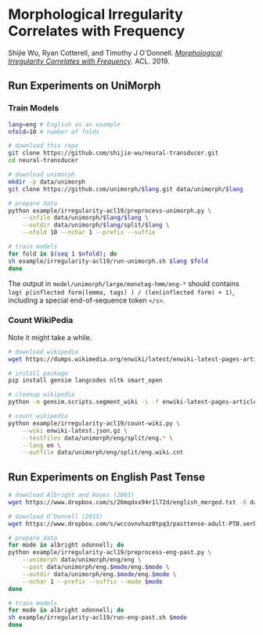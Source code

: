# Morphological Irregularity Correlates with Frequency

Shijie Wu, Ryan Cotterell, and Timothy J O'Donnell. [*Morphological Irregularity Correlates with Frequency*](https://arxiv.org/abs/1906.11483). ACL. 2019.

## Run Experiments on UniMorph

### Train Models


```bash
lang=eng # English as an example
nfold=10 # number of folds

# download this repo
git clone https://github.com/shijie-wu/neural-transducer.git
cd neural-transducer

# download unimorph
mkdir -p data/unimorph
git clone https://github.com/unimorph/$lang.git data/unimorph/$lang

# prepare data
python example/irregularity-acl19/preprocess-unimorph.py \
    --infile data/unimorph/$lang/$lang \
    --outdir data/unimorph/$lang/split/$lang \
    --nfold 10 --nchar 1 --prefix --suffix

# train models
for fold in $(seq 1 $nfold); do
sh example/irregularity-acl19/run-unimorph.sh $lang $fold
done
```

The output in `model/unimorph/large/monotag-hmm/eng-*` should contains `log( p(inflected form|lemma, tags) ) / (len(inflected form) + 1)`, including a special end-of-sequence token `</s>`.

### Count WikiPedia

Note it might take a while.

```bash
# download wikipedia
wget https://dumps.wikimedia.org/enwiki/latest/enwiki-latest-pages-articles.xml.bz2

# install package
pip install gensim langcodes nltk smart_open

# cleanup wikipedia
python -m gensim.scripts.segment_wiki -i -f enwiki-latest-pages-articles.xml.bz2 -o enwiki-latest.json.gz

# count wikipedia
python example/irregularity-acl19/count-wiki.py \
    --wiki enwiki-latest.json.gz \
    --testfiles data/unimorph/eng/split/eng.* \
    --lang en \
    --outfile data/unimorph/eng/split/eng.wiki.cnt
```

## Run Experiments on English Past Tense

```bash
# download Albright and Hayes (2003)
wget https://www.dropbox.com/s/26mqdxx94r1l72d/english_merged.txt -O data/unimorph/eng.albright/eng.albright

# download O’Donnell (2015)
wget https://www.dropbox.com/s/wccovnvhaz0tpq3/pasttense-adult-PTB.verbs.csv -O data/unimorph/eng.odonnell/eng.odonnell

# prepare data
for mode in albright odonnell; do
python example/irregularity-acl19/preprocess-eng-past.py \
    --unimorph data/unimorph/eng/eng \
    --past data/unimorph/eng.$mode/eng.$mode \
    --outdir data/unimorph/eng.$mode/eng.$mode \
    --nchar 1 --prefix --suffix --mode $mode
done

# train models
for mode in albright odonnell; do
sh example/irregularity-acl19/run-eng-past.sh $mode
done
```
